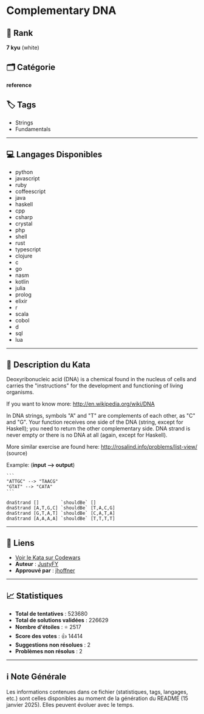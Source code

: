 # Complementary DNA

## 🏅 Rank
**7 kyu** (white)

## 🗂️ Catégorie
**reference**

## 🏷️ Tags
- Strings
- Fundamentals

---

## 💻 Langages Disponibles
- python
- javascript
- ruby
- coffeescript
- java
- haskell
- cpp
- csharp
- crystal
- php
- shell
- rust
- typescript
- clojure
- c
- go
- nasm
- kotlin
- julia
- prolog
- elixir
- r
- scala
- cobol
- d
- sql
- lua

---

## 📜 Description du Kata

Deoxyribonucleic acid (DNA) is a chemical found in the nucleus of cells and carries the "instructions" for the development and functioning of living organisms.

If you want to know more: http://en.wikipedia.org/wiki/DNA

In DNA strings, symbols "A" and "T" are complements of each other, as "C" and "G". 
Your function receives one side of the DNA (string, except for Haskell); you need to return the other complementary side. DNA strand is never empty or there is no DNA at all (again, except for Haskell).

More similar exercise are found here: http://rosalind.info/problems/list-view/ (source)

Example: (**input --> output**)
~~~if-not:haskell
```
"ATTGC" --> "TAACG"
"GTAT" --> "CATA"
```
~~~
```if:haskell
dnaStrand []        `shouldBe` []
dnaStrand [A,T,G,C] `shouldBe` [T,A,C,G]
dnaStrand [G,T,A,T] `shouldBe` [C,A,T,A]
dnaStrand [A,A,A,A] `shouldBe` [T,T,T,T]
```


---

## 🔗 Liens
- [Voir le Kata sur Codewars](https://www.codewars.com/kata/554e4a2f232cdd87d9000038)
- **Auteur** : [JustyFY](https://www.codewars.com/users/JustyFY)
- **Approuvé par** : [jhoffner](https://www.codewars.com/users/jhoffner)

---

## 📈 Statistiques
- **Total de tentatives** : 523680
- **Total de solutions validées** : 226629
- **Nombre d'étoiles** : ⭐ 2517
- **Score des votes** : 👍 14414
- **Suggestions non résolues** : 2
- **Problèmes non résolus** : 2

---

## ℹ️ Note Générale
Les informations contenues dans ce fichier (statistiques, tags, langages, etc.) sont celles disponibles au moment de la génération du README (15 janvier 2025). Elles peuvent évoluer avec le temps.

